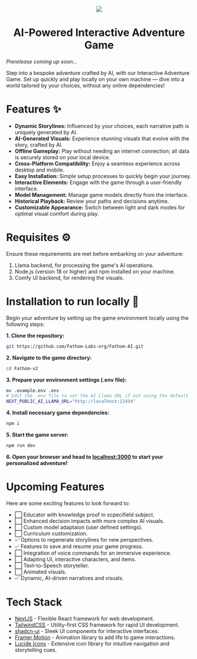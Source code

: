 <div align="center">
  <img src="ai-adventure-game-ui.gif">
</div>

<h1 align="center">
  AI-Powered Interactive Adventure Game
</h1>

<div align="center">
  
</div>



_Prerelease coming up soon..._



Step into a bespoke adventure crafted by AI, with our Interactive Adventure Game. Set up quickly and play locally on your own machine — dive into a world tailored by your choices, without any online dependencies!

# Features ✨

- **Dynamic Storylines:** Influenced by your choices, each narrative path is uniquely generated by AI.
- **AI-Generated Visuals:** Experience stunning visuals that evolve with the story, crafted by AI.
- **Offline Gameplay:** Play without needing an internet connection; all data is securely stored on your local device.
- **Cross-Platform Compatibility:** Enjoy a seamless experience across desktop and mobile.
- **Easy Installation:** Simple setup processes to quickly begin your journey.
- **Interactive Elements:** Engage with the game through a user-friendly interface.
- **Model Management:** Manage game models directly from the interface.
- **Historical Playback:** Review your paths and decisions anytime.
- **Customizable Appearance:** Switch between light and dark modes for optimal visual comfort during play.


# Requisites ⚙️

Ensure these requirements are met before embarking on your adventure:

1. Llama backend, for processing the game's AI operations.
2. Node.js (version 18 or higher) and npm installed on your machine.
3. Comfy UI backend, for rendering the visuals.

# Installation to run locally 📖

Begin your adventure by setting up the game environment locally using the following steps:

**1. Clone the repository:**

```bash
git https://github.com/Fathom-Labs-org/Fathom-AI.git
```

**2. Navigate to the game directory:**

```bash
cd Fathom-v2
```

**3. Prepare your environment settings (.env file):**

```bash
mv .example.env .env
# Edit the .env file to set the AI Llama URL if not using the default
NEXT_PUBLIC_AI_LLAMA_URL="http://localhost:11434"
```

**4. Install necessary game dependencies:**

```bash
npm i
```

**5. Start the game server:**

```bash
npm run dev
```

**6. Open your browser and head to [localhost:3000](http://localhost:3000) to start your personalized adventure!**

# Upcoming Features

Here are some exciting features to look forward to:
- ⬜️ Educator with knowledge proof in scpecifield subject.
- ⬜️ Enhanced decision impacts with more complex AI visuals.
- ⬜️ Custom model adaptaion (user defined settings).
- ⬜️ Curriculum customization.
- ✅ Options to regenerate storylines for new perspectives.
- ✅ Features to save and resume your game progress.
- ⬜️ Integration of voice commands for an immersive experience.
- ⬜️ Adapting UI, interactive characters, and items.
- ⬜️ Text-to-Speech storyteller.
- ⬜️ Animated visuals.
- ✅ Dynamic, AI-driven narratives and visuals.

# Tech Stack

- [NextJS](https://nextjs.org/) - Flexible React framework for web development.
- [TailwindCSS](https://tailwindcss.com/) - Utility-first CSS framework for rapid UI development.
- [shadcn-ui](https://ui.shadcn.com/) - Sleek UI components for interactive interfaces.
- [Framer Motion](https://www.framer.com/motion/) - Animation library to add life to game interactions.
- [Lucide Icons](https://lucide.dev/) - Extensive icon library for intuitive navigation and storytelling cues.

